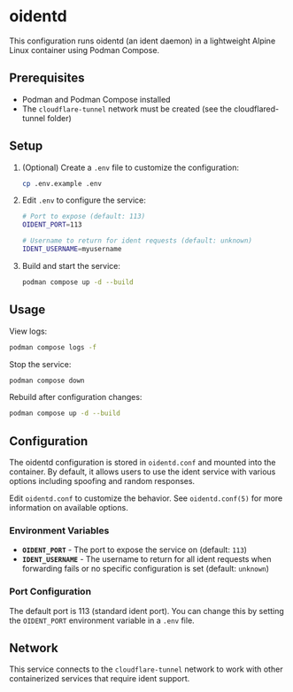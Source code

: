 <!--
SPDX-FileCopyrightText: 2025 Anthony Accioly <anthony@accioly.dev>
SPDX-License-Identifier: AGPL-3.0-or-later
-->

# oidentd

This configuration runs oidentd (an ident daemon) in a lightweight Alpine Linux container using Podman Compose.

## Prerequisites

- Podman and Podman Compose installed
- The `cloudflare-tunnel` network must be created (see the cloudflared-tunnel folder)

## Setup

1. (Optional) Create a `.env` file to customize the configuration:
   ```bash
   cp .env.example .env
   ```

2. Edit `.env` to configure the service:
   ```bash
   # Port to expose (default: 113)
   OIDENT_PORT=113

   # Username to return for ident requests (default: unknown)
   IDENT_USERNAME=myusername
   ```

3. Build and start the service:
   ```bash
   podman compose up -d --build
   ```

## Usage

View logs:
```bash
podman compose logs -f
```

Stop the service:
```bash
podman compose down
```

Rebuild after configuration changes:
```bash
podman compose up -d --build
```

## Configuration

The oidentd configuration is stored in `oidentd.conf` and mounted into the container. By default, it allows users to use the ident service with various options including spoofing and random responses.

Edit `oidentd.conf` to customize the behavior. See `oidentd.conf(5)` for more information on available options.

### Environment Variables

- **`OIDENT_PORT`** - The port to expose the service on (default: `113`)
- **`IDENT_USERNAME`** - The username to return for all ident requests when forwarding fails or no specific configuration is set (default: `unknown`)

### Port Configuration

The default port is 113 (standard ident port). You can change this by setting the `OIDENT_PORT` environment variable in a `.env` file.

## Network

This service connects to the `cloudflare-tunnel` network to work with other containerized services that require ident support.
